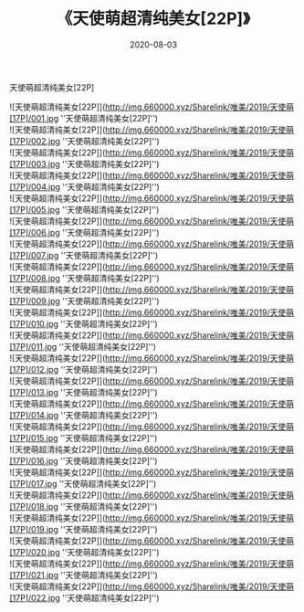 ﻿---
layout: post
title:  《天使萌超清纯美女[22P]》
date:   2020-08-03
img: http://img.660000.xyz/Sharelink/唯美/2019/天使萌[17P]/000.jpg
categories: [美女, 清纯, 唯美]
---

天使萌超清纯美女[22P]

![天使萌超清纯美女[22P]](http://img.660000.xyz/Sharelink/唯美/2019/天使萌[17P]/001.jpg ''天使萌超清纯美女[22P]'') <br>
![天使萌超清纯美女[22P]](http://img.660000.xyz/Sharelink/唯美/2019/天使萌[17P]/002.jpg ''天使萌超清纯美女[22P]'') <br>
![天使萌超清纯美女[22P]](http://img.660000.xyz/Sharelink/唯美/2019/天使萌[17P]/003.jpg ''天使萌超清纯美女[22P]'') <br>
![天使萌超清纯美女[22P]](http://img.660000.xyz/Sharelink/唯美/2019/天使萌[17P]/004.jpg ''天使萌超清纯美女[22P]'') <br>
![天使萌超清纯美女[22P]](http://img.660000.xyz/Sharelink/唯美/2019/天使萌[17P]/005.jpg ''天使萌超清纯美女[22P]'') <br>
![天使萌超清纯美女[22P]](http://img.660000.xyz/Sharelink/唯美/2019/天使萌[17P]/006.jpg ''天使萌超清纯美女[22P]'') <br>
![天使萌超清纯美女[22P]](http://img.660000.xyz/Sharelink/唯美/2019/天使萌[17P]/007.jpg ''天使萌超清纯美女[22P]'') <br>
![天使萌超清纯美女[22P]](http://img.660000.xyz/Sharelink/唯美/2019/天使萌[17P]/008.jpg ''天使萌超清纯美女[22P]'') <br>
![天使萌超清纯美女[22P]](http://img.660000.xyz/Sharelink/唯美/2019/天使萌[17P]/009.jpg ''天使萌超清纯美女[22P]'') <br>
![天使萌超清纯美女[22P]](http://img.660000.xyz/Sharelink/唯美/2019/天使萌[17P]/010.jpg ''天使萌超清纯美女[22P]'') <br>
![天使萌超清纯美女[22P]](http://img.660000.xyz/Sharelink/唯美/2019/天使萌[17P]/011.jpg ''天使萌超清纯美女[22P]'') <br>
![天使萌超清纯美女[22P]](http://img.660000.xyz/Sharelink/唯美/2019/天使萌[17P]/012.jpg ''天使萌超清纯美女[22P]'') <br>
![天使萌超清纯美女[22P]](http://img.660000.xyz/Sharelink/唯美/2019/天使萌[17P]/013.jpg ''天使萌超清纯美女[22P]'') <br>
![天使萌超清纯美女[22P]](http://img.660000.xyz/Sharelink/唯美/2019/天使萌[17P]/014.jpg ''天使萌超清纯美女[22P]'') <br>
![天使萌超清纯美女[22P]](http://img.660000.xyz/Sharelink/唯美/2019/天使萌[17P]/015.jpg ''天使萌超清纯美女[22P]'') <br>
![天使萌超清纯美女[22P]](http://img.660000.xyz/Sharelink/唯美/2019/天使萌[17P]/016.jpg ''天使萌超清纯美女[22P]'') <br>
![天使萌超清纯美女[22P]](http://img.660000.xyz/Sharelink/唯美/2019/天使萌[17P]/017.jpg ''天使萌超清纯美女[22P]'') <br>
![天使萌超清纯美女[22P]](http://img.660000.xyz/Sharelink/唯美/2019/天使萌[17P]/018.jpg ''天使萌超清纯美女[22P]'') <br>
![天使萌超清纯美女[22P]](http://img.660000.xyz/Sharelink/唯美/2019/天使萌[17P]/019.jpg ''天使萌超清纯美女[22P]'') <br>
![天使萌超清纯美女[22P]](http://img.660000.xyz/Sharelink/唯美/2019/天使萌[17P]/020.jpg ''天使萌超清纯美女[22P]'') <br>
![天使萌超清纯美女[22P]](http://img.660000.xyz/Sharelink/唯美/2019/天使萌[17P]/021.jpg ''天使萌超清纯美女[22P]'') <br>
![天使萌超清纯美女[22P]](http://img.660000.xyz/Sharelink/唯美/2019/天使萌[17P]/022.jpg ''天使萌超清纯美女[22P]'') <br>
